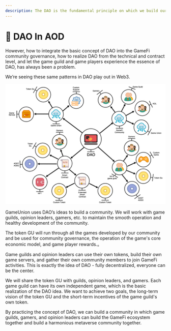 ```yaml
---
description: The DAO is the fundamental principle on which we build our community.
---
```


# 🕍 DAO In AOD

However, how to integrate the basic concept of DAO into the GameFi community governance, how to realize DAO from the technical and contract level, and let the game guild and game players experience the essence of DAO, has always been a problem.

We’re seeing these same patterns in DAO play out in Web3.

![](IMG/031.jpg)

GameUnion uses DAO’s ideas to build a community. We will work with game guilds, opinion leaders, gamers, etc. to maintain the smooth operation and healthy development of the community.

The token GU will run through all the games developed by our community and be used for community governance, the operation of the game's core economic model, and game player rewards.。

Game guilds and opinion leaders can use their own tokens, build their own game servers, and gather their own community members to join GameFi activities. This is exactly the idea of DAO - fully decentralized, everyone can be the center.

We will share the token GU with guilds, opinion leaders, and gamers. Each game guild can have its own independent game, which is the basic realization of the DAO idea. We want to achieve two goals, the long-term vision of the token GU and the short-term incentives of the game guild's own token.

By practicing the concept of DAO, we can build a community in which game guilds, gamers, and opinion leaders can build the GameFi ecosystem together and build a harmonious metaverse community together.
